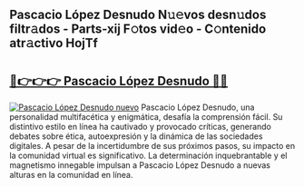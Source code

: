 ## Pascacio López Desnudo N𝚞𝚎vos desn𝚞dos filtr𝚊dos - Parts-xij F𝚘tos vid𝚎o - C𝚘ntenido atr𝚊ctivo HojTf

# <h2><a href="http://mb6eap.tromn.icu/?c=Pascacio+L%c3%b3pez+Desnudo">🔗👉👉👉 Pascacio López Desnudo 🔗🔗</a></h2>

[![Pascacio López Desnudo nuevo](https://i.imgur.com/pEAQMta.gif)](http://mb6eap.tromn.icu/?c=Pascacio+L%c3%b3pez+Desnudo)
Pascacio López Desnudo, una personalidad multifacética y enigmática, desafía la comprensión fácil. Su distintivo estilo en línea ha cautivado y provocado críticas, generando debates sobre ética, autoexpresión y la dinámica de las sociedades digitales. A pesar de la incertidumbre de sus próximos pasos, su impacto en la comunidad virtual es significativo. La determinación inquebrantable y el magnetismo innegable impulsan a Pascacio López Desnudo a nuevas alturas en la comunidad en línea.
